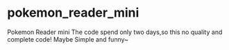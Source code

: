 pokemon_reader_mini
===================

Pokemon Reader mini
The code spend only two days,so this no quality and complete code!
Maybe Simple and funny~
